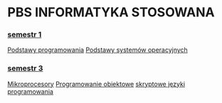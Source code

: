 # PBS INFORMATYKA STOSOWANA

### <a href="semestr1">semestr 1</a>
<a href="semestr1/podstawy programowania">Podstawy programowania</a>
<a href="semestr1/podstawy systemów operacyjnych">Podstawy systemów operacyjnych</a>

### <a href="semestr3">semestr 3</a>
<a href="semestr3/mikroprocesory">Mikroprocesory</a>
<a href="semestr3/programowanie obiektowe">Programowanie obiektowe</a>
<a href="semestr3/skryptowe języki programowania">skryptowe języki programowania</a>